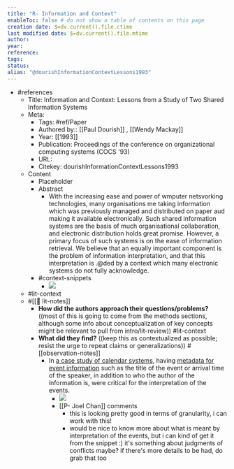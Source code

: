 ```yaml
---
title: "R- Information and Context"
enableToc: false # do not show a table of contents on this page
creation date: $=dv.current().file.ctime
last modified date: $=dv.current().file.mtime
author: 
year:
reference: 
tags: 
status: 
alias: "@dourishInformationContextLessons1993"
---
```


- #references
    - Title: Information and Context: Lessons from a Study of Two Shared Information Systems
    - Meta:
        - Tags: #ref/Paper
        - Authored by::  [[Paul Dourish]] ,  [[Wendy Mackay]]
        - Year: [[1993]]
        - Publication: Proceedings of the conference on organizational computing systems (COCS '93)
        - URL: 
        - Citekey: dourishInformationContextLessons1993
    - Content
        - Placeholder
        - Abstract
            - With the increasing ease and power of wmputer netsvorking technologies, many organisations me taking information which was previously managed and distributed on paper aud making it available electronically. Such shared information systems are the basis of much organisational collaboration, and electronic distribution holds great promise. However, a primary focus of such systems is on the ease of information retrieval. We believe that an equally important component is the problem of information interpretation, and that this interpretation is .@ded by a context which many electronic systems do not fully acknowledge.
        - #context-snippets
            - ![](https://firebasestorage.googleapis.com/v0/b/firescript-577a2.appspot.com/o/imgs%2Fapp%2Fmegacoglab%2Fbn89OKb1ff.png?alt=media&token=6c0c863d-6897-4e79-ba19-94f070efa129)
    - #lit-context
    - #[[📝 lit-notes]]
        - **How did the authors approach their questions/problems?** ((most of this is going to come from the methods sections, although some info about conceptualization of key concepts might be relevant to pull from intro/lit-review)) #lit-context
        - **What did they find?** ((keep this as contextualized as possible; resist the urge to repeat claims or generalizations)) #[[observation-notes]]
            - In [a case study of calendar systems](((e021Zn_8X))), having [metadata for event information](((H-T2qFmhr))) such as the title of the event or arrival time of the speaker, in addition to who the author of the information is, were critical for the interpretation of the events. 
                - ![](https://firebasestorage.googleapis.com/v0/b/firescript-577a2.appspot.com/o/imgs%2Fapp%2Fmegacoglab%2F6SVrexUrhm.png?alt=media&token=cfa14f44-409a-4991-83e1-6c7a6b2528a4)
                - [[P- Joel Chan]] comments
                    - this is looking pretty good in terms of granularity, i can work with this!
                    - would be nice to know more about what is meant by interpretation of the events, but i can kind of get it from the snippet :) it's something about judgments of conflicts maybe? if there's more details to be had, do grab that too